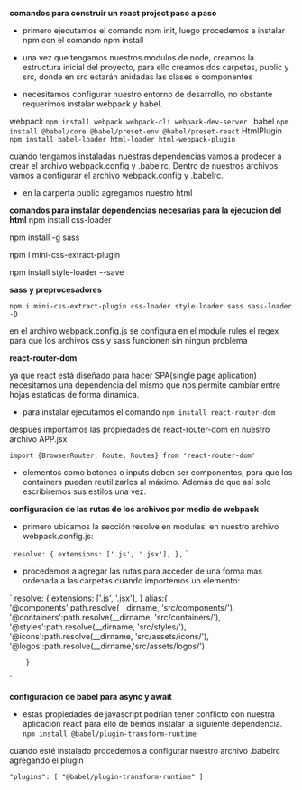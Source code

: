 **comandos para construir un react project paso a paso**

- primero ejecutamos el comando npm init, luego procedemos a instalar npm
con el comando npm install

- una vez que tengamos nuestros modulos de node, creamos la estructura inicial del proyecto,
para ello creamos dos carpetas, public y src, donde en src estarán anidadas las clases o componentes

- necesitamos configurar nuestro entorno de desarrollo, no obstante requerimos instalar webpack y babel.

webpack ` npm install webpack webpack-cli webpack-dev-server  `
babel ` npm install @babel/core @babel/preset-env @babel/preset-react `
HtmlPlugin ` npm install babel-loader html-loader html-webpack-plugin`

cuando tengamos instaladas nuestras dependencias vamos a prodecer a crear el archivo webpack.config y .babelrc. Dentro de nuestros archivos vamos a configurar el archivo webpack.config y .babelrc.

- en la carperta public agregamos nuestro html 

**comandos para instalar dependencias necesarias para la ejecucion del html**
npm install css-loader

npm install  -g sass

npm i mini-css-extract-plugin

 npm install style-loader --save

 **sass y preprocesadores**

 `npm i mini-css-extract-plugin css-loader style-loader sass sass-loader -D`

 en el archivo webpack.config.js se configura en el module rules el regex para que los archivos css y sass funcionen sin ningun problema

 **react-router-dom**

 ya que react está diseñado para hacer SPA(single page aplication) necesitamos una dependencia del mismo que nos permite cambiar entre hojas estaticas de forma dinamica.
- para instalar ejecutamos el comando `npm install react-router-dom`

despues importamos las propiedades de react-router-dom en nuestro archivo APP.jsx

`import {BrowserRouter, Route, Routes} from 'react-router-dom'` 

- elementos como botones o inputs deben ser componentes, para que los containers puedan reutilizarlos al máximo. Además de que así solo escribiremos sus estilos una vez.

**configuracion de las rutas de los archivos por medio de webpack**

- primero ubicamos la sección resolve en modules, en nuestro archivo webpack.config.js:

`
resolve: {
		extensions: ['.js', '.jsx'],
	},`
`
- procedemos a agregar las rutas para acceder de una forma mas ordenada a las carpetas cuando importemos un elemento: 

`
resolve: {
		extensions: ['.js', '.jsx'],
	}
    	alias:{
			'@components':path.resolve(__dirname, 'src/components/'),
			'@containers':path.resolve(__dirname, 'src/containers/'),
			'@styles':path.resolve(__dirname, 'src/styles/'),
			'@icons':path.resolve(__dirname, 'src/assets/icons/'),
			'@logos':path.resolve(__dirname,'src/assets/logos/')
			
		}
`


**configuracion de babel para async y await**

- estas propiedades de javascript podrían tener conflicto con nuestra aplicación react
para ello de bemos instalar la siguiente dependencia.
`
npm install @babel/plugin-transform-runtime
`

cuando esté instalado procedemos a configurar nuestro archivo .babelrc agregando el plugin 

`
  "plugins": [
        "@babel/plugin-transform-runtime"
    ]
`